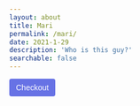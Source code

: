 ```yaml
---
layout: about
title: Mari
permalink: /mari/
date: 2021-1-29
description: 'Who is this guy?'
searchable: false
---
```


<!-- Load Stripe.js on your website. -->
<script src="https://js.stripe.com/v3"></script>

<!-- Create a button that your customers click to complete their purchase. Customize the styling to suit your branding. -->
<button style="background-color:#6772E5;color:#FFF;padding:8px 12px;border:0;border-radius:4px;font-size:1em;cursor:pointer" id="checkout-button-price_1Jkat4DmqJwbTDJD6lYUgk07" role="link" type="button"> Checkout </button>

<div id="error-message"></div>

<script>
(function() {
  var stripe = Stripe('pk_live_51I4z07DmqJwbTDJD2MyELRnWhxe0lFQnO9wyCAdAq0OfTXiKqHkj8e5j98AezGqPX9r2NSUWzNfQG7lUEdp9cmu400kpwTjeAs');

  var checkoutButton = document.getElementById('checkout-button-price_1Jkat4DmqJwbTDJD6lYUgk07');
  checkoutButton.addEventListener('click', function () {
    /*
     * When the customer clicks on the button, redirect
     * them to Checkout.
     */
    stripe.redirectToCheckout({
      lineItems: [{price: 'price_1Jkat4DmqJwbTDJD6lYUgk07', quantity: 1}],
      mode: 'payment',
      /*
       * Do not rely on the redirect to the successUrl for fulfilling
       * purchases, customers may not always reach the success_url after
       * a successful payment.
       * Instead use one of the strategies described in
       * https://stripe.com/docs/payments/checkout/fulfill-orders
       */
      successUrl: 'https://yourmovepublishing.com/success',
      cancelUrl: 'https://yourmovepublishing.com/canceled',
    })
    .then(function (result) {
      if (result.error) {
        /*
         * If `redirectToCheckout` fails due to a browser or network
         * error, display the localized error message to your customer.
         */
        var displayError = document.getElementById('error-message');
        displayError.textContent = result.error.message;
      }
    });
  });
})();
</script>
